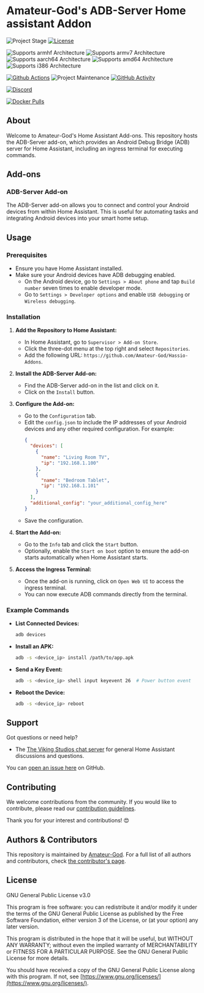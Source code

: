 # Amateur-God's ADB-Server Home assistant Addon

<!--[![GitHub Release][releases-shield]][releases]-->
![Project Stage][project-stage-shield]
[![License][license-shield]](LICENSE.md)

![Supports armhf Architecture][armhf-shield]
![Supports armv7 Architecture][armv7-shield]
![Supports aarch64 Architecture][aarch64-shield]
![Supports amd64 Architecture][amd64-shield]
![Supports i386 Architecture][i386-shield]

[![Github Actions][github-actions-shield]][github-actions]
![Project Maintenance][maintenance-shield]
[![GitHub Activity][commits-shield]][commits]

[![Discord][discord-shield]][discord]
<!--[![Community Forum][forum-shield]][forum]
-->
[![Docker Pulls][docker-pulls-shield]][docker-pulls]

## About

Welcome to Amateur-God's Home Assistant Add-ons. This repository hosts the ADB-Server add-on, which provides an Android Debug Bridge (ADB) server for Home Assistant, including an ingress terminal for executing commands.

## Add-ons

### ADB-Server Add-on

The ADB-Server add-on allows you to connect and control your Android devices from within Home Assistant. This is useful for automating tasks and integrating Android devices into your smart home setup.
<!--
Key features include:

- Full GitHub repository with CI/CD setup.
- Detailed Dockerfile structure.
- Usage of `config.json` and `build.json` files for configuration.
- Integration with S6 overlay for service management.
- Implementation of Bashio for streamlined scripting.
- Deployment to GitHub Container Registry.
- Comprehensive use of Docker label schema.
- Ingress terminal for executing ADB commands directly from Home Assistant.

[:books: Read the full add-on documentation][docs]-->

## Usage

### Prerequisites

- Ensure you have Home Assistant installed.
- Make sure your Android devices have ADB debugging enabled.
  - On the Android device, go to `Settings > About phone` and tap `Build number` seven times to enable developer mode.
  - Go to `Settings > Developer options` and enable `USB debugging` or `Wireless debugging`.

### Installation

1. **Add the Repository to Home Assistant:**
   - In Home Assistant, go to `Supervisor > Add-on Store`.
   - Click the three-dot menu at the top right and select `Repositories`.
   - Add the following URL: `https://github.com/Amateur-God/Hassio-Addons`.

2. **Install the ADB-Server Add-on:**
   - Find the ADB-Server add-on in the list and click on it.
   - Click on the `Install` button.

3. **Configure the Add-on:**
   - Go to the `Configuration` tab.
   - Edit the `config.json` to include the IP addresses of your Android devices and any other required configuration. For example:
     ```json
     {
       "devices": [
         {
           "name": "Living Room TV",
           "ip": "192.168.1.100"
         },
         {
           "name": "Bedroom Tablet",
           "ip": "192.168.1.101"
         }
       ],
       "additional_config": "your_additional_config_here"
     }
     ```
   - Save the configuration.

4. **Start the Add-on:**
   - Go to the `Info` tab and click the `Start` button.
   - Optionally, enable the `Start on boot` option to ensure the add-on starts automatically when Home Assistant starts.

5. **Access the Ingress Terminal:**
   - Once the add-on is running, click on `Open Web UI` to access the ingress terminal.
   - You can now execute ADB commands directly from the terminal.

### Example Commands

- **List Connected Devices:**
  ```sh
  adb devices
  ```

- **Install an APK:**
  ```sh
  adb -s <device_ip> install /path/to/app.apk
  ```

- **Send a Key Event:**
  ```sh
  adb -s <device_ip> shell input keyevent 26  # Power button event
  ```

- **Reboot the Device:**
  ```sh
  adb -s <device_ip> reboot
  ```

## Support

Got questions or need help?
<!--
You have several options to get them answered:

- The [Home Assistant Community Add-ons Discord chat server][discord] for add-on support and feature requests.-->
- The [The Viking Studios chat server][discord-vs] for general Home Assistant discussions and questions.
<!--- The Home Assistant [Community Forum][forum].
- Join the [Reddit subreddit][reddit] in [/r/homeassistant][reddit]
-->
You can <!--also--> [open an issue here][issue] on GitHub.

## Contributing

We welcome contributions from the community. If you would like to contribute, please read our [contribution guidelines](.github/CONTRIBUTING.md).

Thank you for your interest and contributions! :heart_eyes:

## Authors & Contributors

This repository is maintained by [Amateur-God](https://github.com/Amateur-God). For a full list of all authors and contributors, check [the contributor's page][contributors].

<!--
## Additional Home Assistant Add-ons

Looking for more add-ons for your Home Assistant setup? Check out our [GitHub Repository][repository] for a complete list of available add-ons.
-->
## License

GNU General Public License v3.0

This program is free software: you can redistribute it and/or modify it under the terms of the GNU General Public License as published by the Free Software Foundation, either version 3 of the License, or (at your option) any later version.

This program is distributed in the hope that it will be useful, but WITHOUT ANY WARRANTY; without even the implied warranty of MERCHANTABILITY or FITNESS FOR A PARTICULAR PURPOSE. See the GNU General Public License for more details.

You should have received a copy of the GNU General Public License along with this program. If not, see [https://www.gnu.org/licenses/](https://www.gnu.org/licenses/).

[aarch64-shield]: https://img.shields.io/badge/aarch64-yes-green.svg
[amd64-shield]: https://img.shields.io/badge/amd64-yes-green.svg
[armhf-shield]: https://img.shields.io/badge/armhf-yes-green.svg
[armv7-shield]: https://img.shields.io/badge/armv7-yes-green.svg
[commits-shield]: https://img.shields.io/github/commit-activity/y/Amateur-God/Hassio-Addons.svg
[commits]: https://github.com/Amateur-God/Hassio-Addons/commits/main
[contributors]: https://github.com/Amateur-God/Hassio-Addons/graphs/contributors
[discord-vs]: https://discord.gg/2gexJGFU8j
[discord-shield]: https://img.shields.io/discord/1032437213100777502
[discord]: discord.me/vikingstudios
[docs]: https://github.com/Amateur-God/Hassio-Addons/blob/main/example/DOCS.md
[forum-shield]: https://img.shields.io/badge/community-forum-brightgreen.svg
[forum]: https://community.home-assistant.io/t/repository-community-hass-io-add-ons/24705?u=frenck
[github-actions-shield]: https://github.com/Amateur-God/Hassio-Addons/actions/workflows/CI-CD.yaml/badge.svg
[github-actions]: https://github.com/Amateur-God/Hassio-Addons/actions
[i386-shield]: https://img.shields.io/badge/i386-yes-green.svg
[issue]: https://github.com/Amateur-God/Hassio-Addons/issues
[license-shield]: https://img.shields.io/github/license/Amateur-God/Hassio-Addons.svg
[maintenance-shield]: https://img.shields.io/maintenance/yes/2024.svg
[project-stage-shield]: https://img.shields.io/badge/project%20stage-production%20ready-brightgreen.svg
[reddit]: https://reddit.com/r/homeassistant
[releases-shield]: https://img.shields.io/github/release/Amateur-God/Hassio-Addons.svg
[releases]: https://github.com/Amateur-God/Hassio-Addons/releases
[repository]: https://github.com/Amateur-God/Hassio-Addons
[docker-pulls-shield]: https://img.shields.io/docker/pulls/amateurgod/adb_server
[docker-pulls]: https://hub.docker.com/r/amateurgod/adb_server

